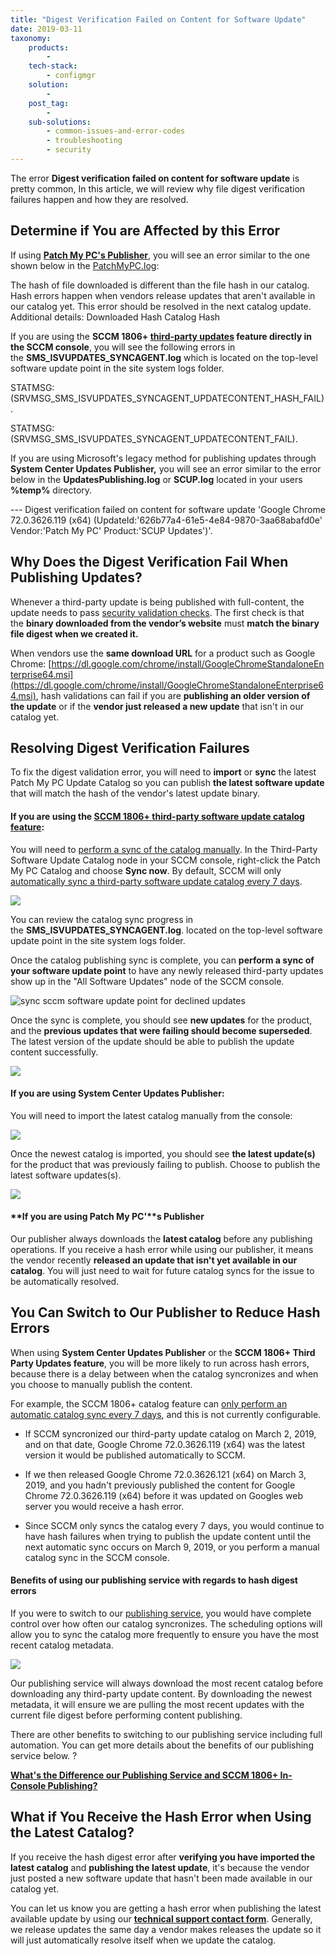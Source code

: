 ```yaml
---
title: "Digest Verification Failed on Content for Software Update"
date: 2019-03-11
taxonomy:
    products:
        - 
    tech-stack:
        - configmgr
    solution:
        - 
    post_tag:
        - 
    sub-solutions:
        - common-issues-and-error-codes
        - troubleshooting
        - security
---
```


The error **Digest verification failed on content for software update** is pretty common, In this article, we will review why file digest verification failures happen and how they are resolved.

## Determine if You are Affected by this Error

If using **[Patch My PC's Publisher](/docs)**, you will see an error similar to the one shown below in the [PatchMyPC.log](/collecting-log-files-for-patch-my-pc-support#publishing-in-console-logs):

The hash of file downloaded is different than the file hash in our catalog. Hash errors happen when vendors release updates that aren't available in our catalog yet. This error should be resolved in the next catalog update. Additional details: Downloaded Hash Catalog Hash

If you are using the **SCCM 1806+ [third-party updates](https://docs.microsoft.com/en-us/mem/configmgr/sum/deploy-use/third-party-software-updates) feature directly in the SCCM console**, you will see the following errors in the **SMS\_ISVUPDATES\_SYNCAGENT.log** which is located on the top-level software update point in the site system logs folder.

STATMSG: (SRVMSG\_SMS\_ISVUPDATES\_SYNCAGENT\_UPDATECONTENT\_HASH\_FAIL).

STATMSG: (SRVMSG\_SMS\_ISVUPDATES\_SYNCAGENT\_UPDATECONTENT\_FAIL).

If you are using Microsoft's legacy method for publishing updates through **System Center Updates Publisher,** you will see an error similar to the error below in the **UpdatesPublishing.log** or **SCUP.log** located in your users **%temp%** directory.

\--- Digest verification failed on content for software update 'Google Chrome 72.0.3626.119 (x64) (UpdateId:'626b77a4-61e5-4e84-9870-3aa68abafd0e' Vendor:'Patch My PC' Product:'SCUP Updates')'.

## Why Does the Digest Verification Fail When Publishing Updates?

Whenever a third-party update is being published with full-content, the update needs to pass [security validation checks](https://patchmypc.com/deep-dive-into-security-validation-of-third-party-software-updates-in-microsoft-sccm). The first check is that the **binary downloaded from the vendor’s website** must **match the binary file digest when we created it.**

When vendors use the **same download URL** for a product such as Google Chrome: [https://dl.google.com/chrome/install/GoogleChromeStandaloneEnterprise64.msi](https://dl.google.com/chrome/install/GoogleChromeStandaloneEnterprise64.msi), hash validations can fail if you are **publishing an older version of the update** or if the **vendor just released a new update** that isn't in our catalog yet.

## Resolving Digest Verification Failures

To fix the digest validation error, you will need to **import** or **sync** the latest Patch My PC Update Catalog so you can publish **the latest software update** that will match the hash of the vendor's latest update binary.

#### **If you are using the [SCCM 1806+ third-party software update catalog feature](https://docs.microsoft.com/en-us/mem/configmgr/sum/deploy-use/third-party-software-updates):**

You will need to [perform a sync of the catalog manually](https://docs.microsoft.com/en-us/mem/configmgr/sum/deploy-use/third-party-software-updates#subscribe-to-a-third-party-catalog-and-sync-updates). In the Third-Party Software Update Catalog node in your SCCM console, right-click the Patch My PC Catalog and choose **Sync now**. By default, SCCM will only [automatically sync a third-party software update catalog every 7 days](https://docs.microsoft.com/en-us/mem/configmgr/sum/deploy-use/third-party-software-updates#subscribe-to-a-third-party-catalog-and-sync-updates).

![](/_images/force-third-party-software-update-catalog-sync-in-the-sccm-console.png)

You can review the catalog sync progress in the **SMS\_ISVUPDATES\_SYNCAGENT.log**. located on the top-level software update point in the site system logs folder.

Once the catalog publishing sync is complete, you can **perform a sync of your software update point** to have any newly released third-party updates show up in the "All Software Updates" node of the SCCM console.

![sync sccm software update point for declined updates](/_images/sync-sccm-software-update-point-for-declined-updates.png "sync sccm software update point for declined updates")

Once the sync is complete, you should see **new updates** for the product, and the **previous updates that were failing should become superseded**. The latest version of the update should be able to publish the update content successfully.

![](/_images/new-updates-synced-in-sccm-publish-with-full-content.png)

#### **If you are using System Center Updates Publisher:**

You will need to import the latest catalog manually from the console:

![](/_images/import-the-lastest-patchmypc-third-party-update-catalog-to-resolve-hash-error-in-scup.png)

Once the newest catalog is imported, you should see **the latest update(s)** for the product that was previously failing to publish. Choose to publish the latest software updates(s).

![](/_images/scup-with-latest-third-party-updates-imported.png)

#### **If you are using Patch My PC'****s Publisher**

Our publisher always downloads the **latest catalog** before any publishing operations. If you receive a hash error while using our publisher, it means the vendor recently **released an update that isn't yet available in our catalog**. You will just need to wait for future catalog syncs for the issue to be automatically resolved.

## You Can Switch to Our Publisher to Reduce Hash Errors

When using **System Center Updates Publisher** or the **SCCM 1806+ Third Party Updates feature**, you will be more likely to run across hash errors, because there is a delay between when the catalog syncronizes and when you choose to manually publish the content.

For example, the SCCM 1806+ catalog feature can [only perform an automatic catalog sync every 7 days](https://docs.microsoft.com/en-us/mem/configmgr/sum/deploy-use/third-party-software-updates#subscribe-to-a-third-party-catalog-and-sync-updates), and this is not currently configurable.

- If SCCM syncronized our third-party update catalog on March 2, 2019, and on that date, Google Chrome 72.0.3626.119 (x64) was the latest version it would be published automatically to SCCM.

- If we then released Google Chrome 72.0.3626.121 (x64) on March 3, 2019, and you hadn't previously published the content for Google Chrome 72.0.3626.119 (x64) before it was updated on Googles web server you would receive a hash error.

- Since SCCM only syncs the catalog every 7 days, you would continue to have hash failures when trying to publish the update content until the next automatic sync occurs on March 9, 2019, or you perform a manual catalog sync in the SCCM console.

#### Benefits of using our publishing service with regards to hash digest errors

If you were to switch to our [publishing service](https://patchmypc.com/publishing-service-setup-documentation), you would have complete control over how often our catalog syncronizes. The scheduling options will allow you to sync the catalog more frequently to ensure you have the most recent catalog metadata.

![](/_images/publishing-service-sync-scedule.png)

Our publishing service will always download the most recent catalog before downloading any third-party update content. By downloading the newest metadata, it will ensure we are pulling the most recent updates with the current file digest before performing content publishing.

There are other benefits to switching to our publishing service including full automation. You can get more details about the benefits of our publishing service below. ?

**[What's the Difference our Publishing Service and SCCM 1806+ In-Console Publishing?](https://patchmypc.com/frequently-asked-questions#publishing-service-vs-sccm-publishing)**

## What if You Receive the Hash Error when Using the Latest Catalog?

If you receive the hash digest error after **verifying you have imported the latest catalog** and **publishing the latest update**, it's because the vendor just posted a new software update that hasn't been made available in our catalog yet. 

You can let us know you are getting a hash error when publishing the latest available update by using our **[technical support contact form](https://patchmypc.com/technical-support)**. Generally, we release updates the same day a vendor makes releases the update so it will just automatically resolve itself when we update the catalog.

